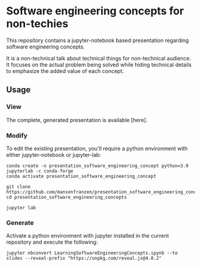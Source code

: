 # Software engineering concepts for non-techies

This repository contains a jupyter-notebook based presentation regarding software engineering concepts.

It is a non-technical talk about technical things for non-technical audience. It focuses on the actual problem being solved while hiding technical details to emphasize the added value of each concept.

## Usage

### View

The complete, generated presentation is available [here].

### Modify

To edit the existing presentation, you'll require a python environment with either jupyter-notebook or jupyter-lab:

```console
conda create -n presentation_software_engineering_concept python=3.9 jupyterlab -c conda-forge
conda activate presentation_software_engineering_concept

git clone https://github.com/mansenfranzen/presentation_software_engineering_concepts.git
cd presentation_software_engineering_concepts

jupyter lab
```

### Generate

Activate a python environment with jupyter installed in the current repository and execute the following:

```console
jupyter nbconvert LearningSoftwareEngineeringConcepts.ipynb --to slides --reveal-prefix "https://unpkg.com/reveal.js@4.0.2"
```
